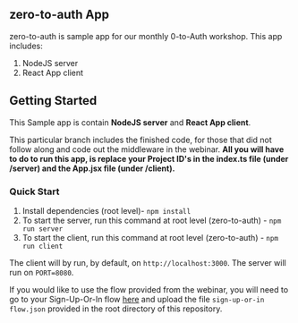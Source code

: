 ## zero-to-auth App

zero-to-auth is sample app for our monthly 0-to-Auth workshop. This app includes:

1. NodeJS server
2. React App client

## Getting Started

This Sample app is contain **NodeJS server** and **React App client**.

This particular branch includes the finished code, for those that did not follow along and code out the middleware in the webinar.
**All you will have to do to run this app, is replace your Project ID's in the index.ts file (under /server) and the App.jsx file (under /client).**

### Quick Start

1. Install dependencies (root level)- `npm install`
2. To start the server, run this command at root level (zero-to-auth) - `npm run server`
3. To start the client, run this command at root level (zero-to-auth) - `npm run client`

The client will by run, by default, on `http://localhost:3000`. The server will run on `PORT=8080`.

If you would like to use the flow provided from the webinar, you will need to go to your Sign-Up-Or-In flow [here](https://app.descope.com/flows/builder/sign-up-or-in) and upload the file `sign-up-or-in flow.json` provided in the root directory of this repository.

